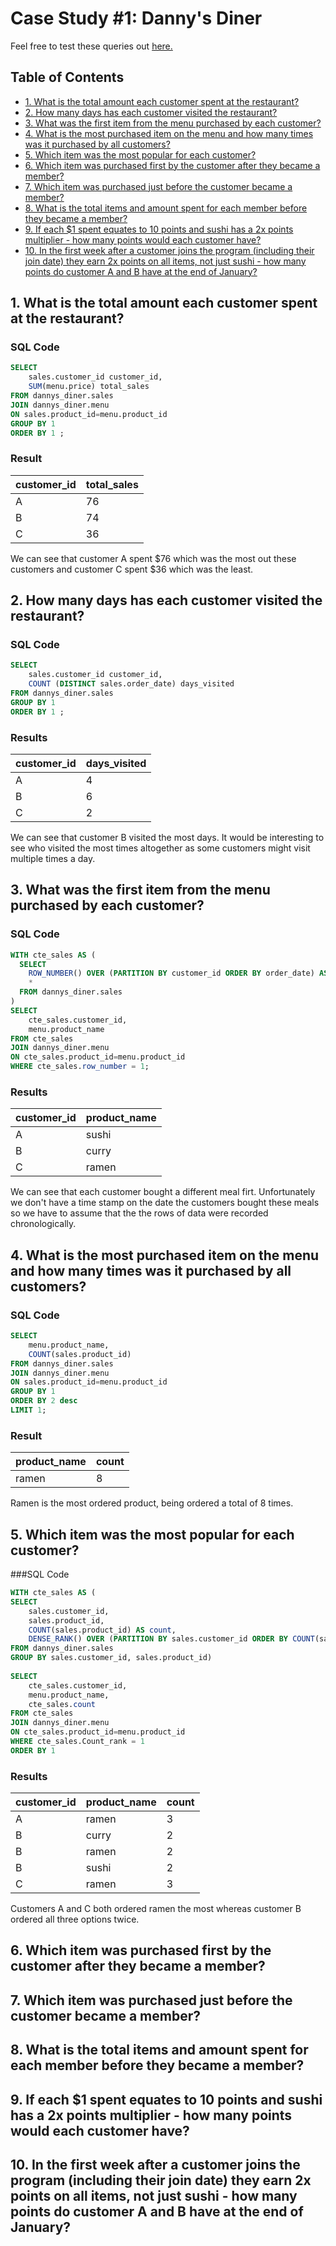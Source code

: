 # Case Study #1: Danny's Diner
Feel free to test these queries out [here.](https://www.db-fiddle.com/f/2rM8RAnq7h5LLDTzZiRWcd/138)

## Table of Contents
- [1. What is the total amount each customer spent at the restaurant?](#1-what-is-the-total-amount-each-customer-spent-at-the-restaurant)
- [2. How many days has each customer visited the restaurant?](#2-how-many-days-has-each-customer-visited-the-restaurant)
- [3. What was the first item from the menu purchased by each customer?](#3-what-was-the-first-item-from-the-menu-purchased-by-each-customer)
- [4. What is the most purchased item on the menu and how many times was it purchased by all customers?](#4-what-is-the-most-purchased-item-on-the-menu-and-how-many-times-was-it-purchased-by-all-customers)
- [5. Which item was the most popular for each customer?](#5-which-item-was-the-most-popular-for-each-customer)
- [6. Which item was purchased first by the customer after they became a member?](#6-which-item-was-purchased-first-by-the-customer-after-they-became-a-member)
- [7. Which item was purchased just before the customer became a member?](#7-which-item-was-purchased-just-before-the-customer-became-a-member)
- [8. What is the total items and amount spent for each member before they became a member?](#8-what-is-the-total-items-and-amount-spent-for-each-member-before-they-became-a-member)
- [9. If each $1 spent equates to 10 points and sushi has a 2x points multiplier - how many points would each customer have?](#9-if-each-1-spent-equates-to-10-points-and-sushi-has-a-2x-points-multiplier---how-many-points-would-each-customer-have)
- [10. In the first week after a customer joins the program (including their join date) they earn 2x points on all items, not just sushi - how many points do customer A and B have at the end of January?](#10-in-the-first-week-after-a-customer-joins-the-program-including-their-join-date-they-earn-2x-points-on-all-items-not-just-sushi---how-many-points-do-customer-a-and-b-have-at-the-end-of-january)

## 1. What is the total amount each customer spent at the restaurant?
### SQL Code
```sql
SELECT
    sales.customer_id customer_id,
    SUM(menu.price) total_sales
FROM dannys_diner.sales
JOIN dannys_diner.menu
ON sales.product_id=menu.product_id
GROUP BY 1
ORDER BY 1 ;
```

### Result

| customer_id | total_sales |
| ----------- | ----------- |
| A           | 76          |
| B           | 74          |
| C           | 36          |

We can see that customer A spent $76 which was the most out these customers and customer C spent $36 which was the least.


## 2. How many days has each customer visited the restaurant?

### SQL Code
```sql
SELECT
    sales.customer_id customer_id,
    COUNT (DISTINCT sales.order_date) days_visited
FROM dannys_diner.sales
GROUP BY 1
ORDER BY 1 ;
```

### Results
| customer_id | days_visited |
| ----------- | ------------ |
| A           | 4            |
| B           | 6            |
| C           | 2            |

We can see that customer B visited the most days. It would be interesting to see who visited the most times altogether as some customers might visit multiple times a day.

## 3. What was the first item from the menu purchased by each customer?

### SQL Code
```sql
WITH cte_sales AS (
  SELECT 
    ROW_NUMBER() OVER (PARTITION BY customer_id ORDER BY order_date) AS row_number,
    *
  FROM dannys_diner.sales
)
SELECT 
	cte_sales.customer_id,
	menu.product_name
FROM cte_sales
JOIN dannys_diner.menu
ON cte_sales.product_id=menu.product_id
WHERE cte_sales.row_number = 1;
```

### Results
| customer_id | product_name |
| ----------- | ------------ |
| A           | sushi        |
| B           | curry        |
| C           | ramen        |

We can see that each customer bought a different meal firt. Unfortunately we don't have a time stamp on the date the customers bought these meals so we have to assume that the the rows of data were recorded chronologically.

## 4. What is the most purchased item on the menu and how many times was it purchased by all customers?

### SQL Code
```sql
SELECT 
	menu.product_name,
	COUNT(sales.product_id)	
FROM dannys_diner.sales
JOIN dannys_diner.menu
ON sales.product_id=menu.product_id
GROUP BY 1
ORDER BY 2 desc
LIMIT 1;
```

### Result

| product_name | count |
| ------------ | ----- |
| ramen        | 8     |

Ramen is the most ordered product, being ordered a total of 8 times.


## 5. Which item was the most popular for each customer?

###SQL Code
```sql
WITH cte_sales AS (
SELECT 
	sales.customer_id,
  	sales.product_id,
	COUNT(sales.product_id) AS count,
    DENSE_RANK() OVER (PARTITION BY sales.customer_id ORDER BY COUNT(sales.product_id) DESC) AS count_rank
FROM dannys_diner.sales
GROUP BY sales.customer_id, sales.product_id)
  
SELECT 
	cte_sales.customer_id,
  	menu.product_name,
  	cte_sales.count
FROM cte_sales
JOIN dannys_diner.menu
ON cte_sales.product_id=menu.product_id
WHERE cte_sales.Count_rank = 1
ORDER BY 1
```

### Results

| customer_id | product_name | count |
| ----------- | ------------ | ----- |
| A           | ramen        | 3     |
| B           | curry        | 2     |
| B           | ramen        | 2     |
| B           | sushi        | 2     |
| C           | ramen        | 3     |

Customers A and C both ordered ramen the most whereas customer B ordered all three options twice.


## 6. Which item was purchased first by the customer after they became a member?

## 7. Which item was purchased just before the customer became a member?

## 8. What is the total items and amount spent for each member before they became a member?

## 9. If each $1 spent equates to 10 points and sushi has a 2x points multiplier - how many points would each customer have?

## 10. In the first week after a customer joins the program (including their join date) they earn 2x points on all items, not just sushi - how many points do customer A and B have at the end of January?
